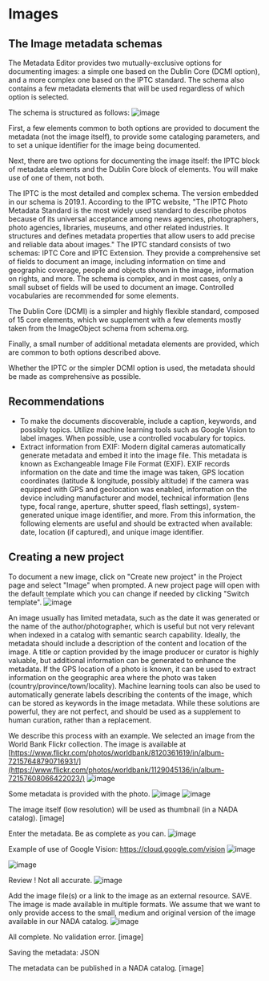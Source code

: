 # Images

## The Image metadata schemas

The Metadata Editor provides two mutually-exclusive options for documenting images: a simple one based on the Dublin Core (DCMI option), and a more complex one based on the IPTC standard. The schema also contains a few metadata elements that will be used regardless of which option is selected. 

The schema is structured as follows:
![image](https://user-images.githubusercontent.com/35276300/216791125-a81ff46f-46b5-4a58-84b0-75e8d8a0ed17.png)

First, a few elements common to both options are provided to document the metadata (not the image itself), to provide some cataloging parameters, and to set a unique identifier for the image being documented.

Next, there are two options for documenting the image itself: the IPTC block of metadata elements and the Dublin Core block of elements. You will make use of one of them, not both.

The IPTC is the most detailed and complex schema. The version embedded in our schema is 2019.1. According to the IPTC website, "The IPTC Photo Metadata Standard is the most widely used standard to describe photos because of its universal acceptance among news agencies, photographers, photo agencies, libraries, museums, and other related industries. It structures and defines metadata properties that allow users to add precise and reliable data about images." The IPTC standard consists of two schemas: IPTC Core and IPTC Extension. They provide a comprehensive set of fields to document an image, including information on time and geographic coverage, people and objects shown in the image, information on rights, and more. The schema is complex, and in most cases, only a small subset of fields will be used to document an image. Controlled vocabularies are recommended for some elements.

The Dublin Core (DCMI) is a simpler and highly flexible standard, composed of 15 core elements, which we supplement with a few elements mostly taken from the ImageObject schema from schema.org.

Finally, a small number of additional metadata elements are provided, which are common to both options described above.

Whether the IPTC or the simpler DCMI option is used, the metadata should be made as comprehensive as possible.


## Recommendations

- To make the documents discoverable, include a caption, keywords, and possibly topics. Utilize machine learning tools such as Google Vision to label images. When possible, use a controlled vocabulary for topics.
- Extract information from EXIF: Modern digital cameras automatically generate metadata and embed it into the image file. This metadata is known as Exchangeable Image File Format (EXIF). EXIF records information on the date and time the image was taken, GPS location coordinates (latitude & longitude, possibly altitude) if the camera was equipped with GPS and geolocation was enabled, information on the device including manufacturer and model, technical information (lens type, focal range, aperture, shutter speed, flash settings), system-generated unique image identifier, and more. From this information, the following elements are useful and should be extracted when available: date, location (if captured), and unique image identifier.

## Creating a new project

To document a new image, click on "Create new project" in the Project page and select "Image" when prompted. A new project page will open with the default template which you can change if needed by clicking "Switch template".
![image](https://user-images.githubusercontent.com/35276300/216628250-5427e25d-6064-4b27-9c32-ac5edca22f50.png)

An image usually has limited metadata, such as the date it was generated or the name of the author/photographer, which is useful but not very relevant when indexed in a catalog with semantic search capability. Ideally, the metadata should include a description of the content and location of the image. A title or caption provided by the image producer or curator is highly valuable, but additional information can be generated to enhance the metadata. If the GPS location of a photo is known, it can be used to extract information on the geographic area where the photo was taken (country/province/town/locality). Machine learning tools can also be used to automatically generate labels describing the contents of the image, which can be stored as keywords in the image metadata. While these solutions are powerful, they are not perfect, and should be used as a supplement to human curation, rather than a replacement. 

We describe this process with an example. We selected an image from the World Bank Flickr collection. The image is available at [https://www.flickr.com/photos/worldbank/8120361619/in/album-72157648790716931/](https://www.flickr.com/photos/worldbank/1129045136/in/album-72157608066422023/)
![image](https://user-images.githubusercontent.com/35276300/216649118-10c7030f-ff77-4782-a04e-875ceadc58bb.png)

Some metadata is provided with the photo.
![image](https://user-images.githubusercontent.com/35276300/216649278-fd13571a-7cd5-4970-b684-b0c04e4f2a1d.png)
![image](https://user-images.githubusercontent.com/35276300/216649380-2ed6da5d-0795-4c67-862c-39e852cfb8ef.png)

The image itself (low resolution) will be used as thumbnail (in a NADA catalog). 
[image]

Enter the metadata. Be as complete as you can.
![image](https://user-images.githubusercontent.com/35276300/216682630-8feb34dc-5b6c-4547-b875-6019440f6a52.png)

Example of use of Google Vision:
https://cloud.google.com/vision
![image](https://user-images.githubusercontent.com/35276300/216649741-a3ea08ed-d30d-4f53-8824-28b54a980d42.png)

![image](https://user-images.githubusercontent.com/35276300/216650120-5c5146c8-7e2d-4b12-b07e-eb25121f2095.png)

Review ! Not all accurate.
![image](https://user-images.githubusercontent.com/35276300/216650257-1ebf6baf-494d-4391-b87e-aefc03187b7d.png)


Add the image file(s) or a link to the image as an external resource. SAVE.
The image is made available in multiple formats. We assume that we want to only provide access to the small, medium and original version of the image available in our NADA catalog.
![image](https://user-images.githubusercontent.com/35276300/216649633-3b6274df-ec3e-4cf0-85a8-59f656f29222.png)

All complete. No validation error.
[image]

Saving the metadata:
JSON

The metadata can be published in a NADA catalog. 
[image]

